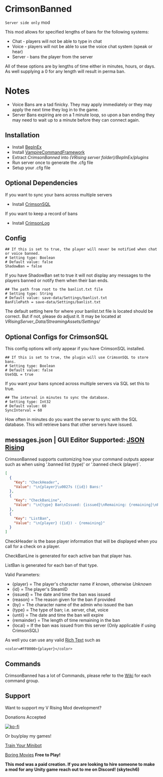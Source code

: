 # CrimsonBanned
`Server side only` mod 

This mod allows for specified lengths of bans for the following systems:

* Chat - players will not be able to type in chat
* Voice - players will not be able to use the voice chat system (speak or hear)
* Server - bans the player from the server

All of these options are by lengths of time either in minutes, hours, or days. As well supplying a 0 for any length will result in perma ban.

# Notes
* Voice Bans are a tad finicky. They may apply immediately or they may apply the next time they log in to the game.
* Server Bans expiring are on a 1 minute loop, so upon a ban ending they may need to wait up to a minute before they can connect again.

## Installation
* Install [BepInEx](https://v-rising.thunderstore.io/package/BepInEx/BepInExPack_V_Rising/)
* Install [VampireCommandFramework](https://thunderstore.io/c/v-rising/p/deca/VampireCommandFramework/)
* Extract _CrimsonBanned_ into _(VRising server folder)/BepInEx/plugins_
* Run server once to generate the .cfg file
* Setup your .cfg file

## Optional Dependencies

If you want to sync your bans across multiple servers
* Install [CrimsonSQL](https://thunderstore.io/c/v-rising/p/skytech6/CrimsonSQL/)

If you want to keep a record of bans
* Install [CrimsonLog](https://thunderstore.io/c/v-rising/p/skytech6/CrimsonLog/)

## Config
```
## If this is set to true, the player will never be notified when chat or voice banned.
# Setting type: Boolean
# Default value: false
ShadowBan = false
```
If you have ShadowBan set to true it will not display any messages to the players banned or notify them when their ban ends. 

```
## The path from root to the banlist.txt file
# Setting type: String
# Default value: save-data/Settings/banlist.txt
BanFilePath = save-data/Settings/banlist.txt
```
The default setting here for where your banlist.txt file is located should be correct. But if not, please do adjust it.
It may be located at _VRisingServer_Data/StreamingAssets/Settings/_


## Optional Configs for CrimsonSQL
This config options will only appear if you have CrimsonSQL installed.
```
## If this is set to true, the plugin will use CrimsonSQL to store bans.
# Setting type: Boolean
# Default value: false
UseSQL = true
```
If you want your bans synced across multiple servers via SQL set this to true.

```
## The interval in minutes to sync the database.
# Setting type: Int32
# Default value: 60
SyncInterval = 60
```
How often in minutes do you want the server to sync with the SQL database. This will retrieve bans that other servers have issued.

## messages.json | GUI Editor Supported: [JSON Rising](https://thunderstore.io/c/v-rising/p/skytech6/JSONRising/)
CrimsonBanned supports customizing how your command outputs appear such as when using '.banned list (type)' or '.banned check (player)`.

```json
[
  {
    "Key": "CheckHeader",
    "Value": "\n{player}\u0027s ({id}) Bans:"
  },
  {
    "Key": "CheckBanLine",
    "Value": "\n{type} Ban\nIssued: {issued}\nRemaining: {remaining}\nReason: {reason}"
  },
  {
    "Key": "ListBan",
    "Value": "\n{player} ({id}) - {remaining}"
  }
]
```

CheckHeader is the base player information that will be displayed when you call for a check on a player.

CheckBanLine is generated for each active ban that player has. 

ListBan is generated for each ban of that type.

Valid Parameters:
* {player} = The player's character name if known, otherwise _Unknown_
* {id} = The player's SteamID
* {issued} = The date and time the ban was issued
* {reason} = The reason given for the ban if provided
* {by} = The character name of the admin who issued the ban
* {type} = The type of ban; i.e. server, chat, voice
* {until} = The date and time the ban will expire
* {remainder} = The length of time remaining in the ban
* {local} = If the ban was issued from this server (Only applicable if using CrimsonSQL)

As well you can use any valid [Rich Text](https://docs.unity3d.com/Packages/com.unity.textmeshpro@4.0/manual/RichText.html) such as 
```
<color=#FF0000>{player}</color>
```

## Commands
CrimsonBanned has a lot of Commands, please refer to the [Wiki](https://thunderstore.io/c/v-rising/p/skytech6/CrimsonBanned/wiki/) for each command group.

## Support

Want to support my V Rising Mod development? 

Donations Accepted

[![ko-fi](https://ko-fi.com/img/githubbutton_sm.svg)](https://ko-fi.com/skytech6)

Or buy/play my games! 

[Train Your Minibot](https://store.steampowered.com/app/713740/Train_Your_Minibot/) 

[Boring Movies](https://store.steampowered.com/app/1792500/Boring_Movies/) **Free to Play!**

**This mod was a paid creation. If you are looking to hire someone to make a mod for any Unity game reach out to me on Discord! (skytech6)**